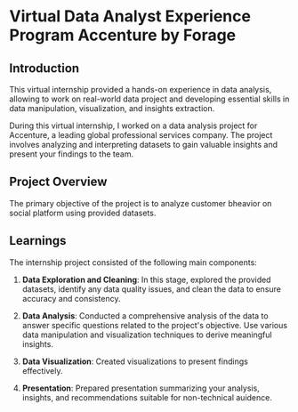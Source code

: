 # Virtual Data Analyst Experience Program Accenture by Forage

## Introduction
This virtual internship provided a hands-on experience in data analysis, allowing to work on real-world data project and developing essential skills in data manipulation, visualization, and insights extraction.

During this virtual internship, I worked on a data analysis project for Accenture, a leading global professional services company. The project involves analyzing and interpreting datasets to gain valuable insights and present your findings to the team.

## Project Overview
The primary objective of the project is to analyze customer bheavior on social platform using provided datasets.

## Learnings

The internship project consisted of the following main components:

1. **Data Exploration and Cleaning**: In this stage, explored the provided datasets, identify any data quality issues, and clean the data to ensure accuracy and consistency.

2. **Data Analysis**: Conducted a comprehensive analysis of the data to answer specific questions related to the project's objective. Use various data manipulation and visualization techniques to derive meaningful insights.

3. **Data Visualization**: Created visualizations to present findings effectively.

4. **Presentation**: Prepared presentation summarizing your analysis, insights, and recommendations suitable for non-technical auidence.


